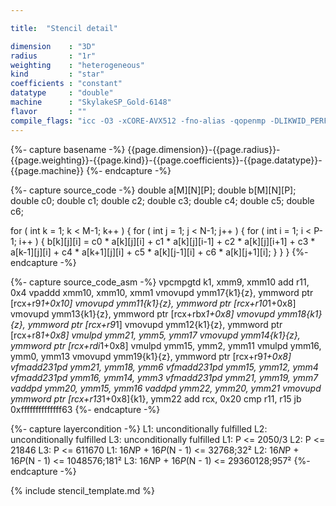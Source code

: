 ```yaml
---

title:  "Stencil detail"

dimension    : "3D"
radius       : "1r"
weighting    : "heterogeneous"
kind         : "star"
coefficients : "constant"
datatype     : "double"
machine      : "SkylakeSP_Gold-6148"
flavor       : ""
compile_flags: "icc -O3 -xCORE-AVX512 -fno-alias -qopenmp -DLIKWID_PERFMON -I/mnt/opt/likwid-4.3.2/include -L/mnt/opt/likwid-4.3.2/lib -I./stempel/stempel/headers/ ./stempel/headers/timing.c ./stempel/headers/dummy.c solar_compilable.c -o stencil -llikwid"
---
```


{%- capture basename -%}
{{page.dimension}}-{{page.radius}}-{{page.weighting}}-{{page.kind}}-{{page.coefficients}}-{{page.datatype}}-{{page.machine}}
{%- endcapture -%}

{%- capture source_code -%}
double a[M][N][P];
double b[M][N][P];
double c0;
double c1;
double c2;
double c3;
double c4;
double c5;
double c6;

for ( int k = 1; k < M-1; k++ ) {
  for ( int j = 1; j < N-1; j++ ) {
    for ( int i = 1; i < P-1; i++ ) {
      b[k][j][i] = c0 * a[k][j][i]
        + c1 * a[k][j][i-1] + c2 * a[k][j][i+1]
        + c3 * a[k-1][j][i] + c4 * a[k+1][j][i]
        + c5 * a[k][j-1][i] + c6 * a[k][j+1][i];
    }
  }
}
{%- endcapture -%}

{%- capture source_code_asm -%}
vpcmpgtd k1, xmm9, xmm10
add r11, 0x4
vpaddd xmm10, xmm10, xmm1
vmovupd ymm17{k1}{z}, ymmword ptr [rcx+r9*1+0x10]
vmovupd ymm11{k1}{z}, ymmword ptr [rcx+r10*1+0x8]
vmovupd ymm13{k1}{z}, ymmword ptr [rcx+rbx*1+0x8]
vmovupd ymm18{k1}{z}, ymmword ptr [rcx+r9*1]
vmovupd ymm12{k1}{z}, ymmword ptr [rcx+r8*1+0x8]
vmulpd ymm21, ymm5, ymm17
vmovupd ymm14{k1}{z}, ymmword ptr [rcx+rdi*1+0x8]
vmulpd ymm15, ymm2, ymm11
vmulpd ymm16, ymm0, ymm13
vmovupd ymm19{k1}{z}, ymmword ptr [rcx+r9*1+0x8]
vfmadd231pd ymm21, ymm18, ymm6
vfmadd231pd ymm15, ymm12, ymm4
vfmadd231pd ymm16, ymm14, ymm3
vfmadd231pd ymm21, ymm19, ymm7
vaddpd ymm20, ymm15, ymm16
vaddpd ymm22, ymm20, ymm21
vmovupd ymmword ptr [rcx+r13*1+0x8]{k1}, ymm22
add rcx, 0x20
cmp r11, r15
jb 0xffffffffffffff63
{%- endcapture -%}

{%- capture layercondition -%}
L1: unconditionally fulfilled
L2: unconditionally fulfilled
L3: unconditionally fulfilled
L1: P <= 2050/3
L2: P <= 21846
L3: P <= 611670
L1: 16*N*P + 16*P*(N - 1) <= 32768;32²
L2: 16*N*P + 16*P*(N - 1) <= 1048576;181²
L3: 16*N*P + 16*P*(N - 1) <= 29360128;957²
{%- endcapture -%}

{% include stencil_template.md %}

